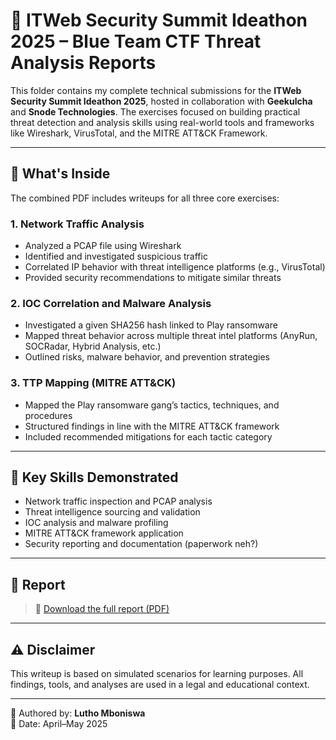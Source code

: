 # 🧠 ITWeb Security Summit Ideathon 2025 – Blue Team CTF Threat Analysis Reports

This folder contains my complete technical submissions for the **ITWeb Security Summit Ideathon 2025**, hosted in collaboration with **Geekulcha** and  **Snode Technologies**. 
The exercises focused on building practical threat detection and analysis skills using real-world tools and frameworks like Wireshark, VirusTotal, and the MITRE ATT&CK Framework. 

---

## 📁 What's Inside

The combined PDF includes writeups for all three core exercises:

### 1. **Network Traffic Analysis**
- Analyzed a PCAP file using Wireshark  
- Identified and investigated suspicious traffic  
- Correlated IP behavior with threat intelligence platforms (e.g., VirusTotal)  
- Provided security recommendations to mitigate similar threats

### 2. **IOC Correlation and Malware Analysis**
- Investigated a given SHA256 hash linked to Play ransomware  
- Mapped threat behavior across multiple threat intel platforms (AnyRun, SOCRadar, Hybrid Analysis, etc.)  
- Outlined risks, malware behavior, and prevention strategies

### 3. **TTP Mapping (MITRE ATT&CK)**
- Mapped the Play ransomware gang’s tactics, techniques, and procedures  
- Structured findings in line with the MITRE ATT&CK framework  
- Included recommended mitigations for each tactic category

---

## 🧩 Key Skills Demonstrated
- Network traffic inspection and PCAP analysis  
- Threat intelligence sourcing and validation  
- IOC analysis and malware profiling  
- MITRE ATT&CK framework application  
- Security reporting and documentation (paperwork neh?) 

---

## 📄 Report

> 📌 [Download the full report (PDF)](./output.pdf)

---

## ⚠️ Disclaimer  
This writeup is based on simulated scenarios for learning purposes. All findings, tools, and analyses are used in a legal and educational context.

---

👤 Authored by: **Lutho Mboniswa**  
📅 Date: April–May 2025  
